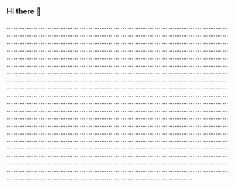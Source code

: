 ### Hi there 👋

........................................................................................................................................................................................................................................................................................................................................................................................................................................................................................................................................................................................................................................................................................................................................................................................................................................................................................................................................................................................................................................................................................................................................................................................................................................................................................................................................................................................................................................................................................................................................................................................................................................................................................................................................................................................................................................................................................................................................................................................................................................................................................................................................................................................................................................................................................................................................................................................................................................................................................................................................................................................................................................................................................